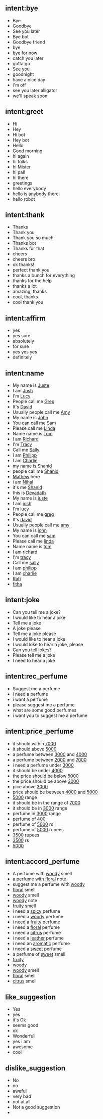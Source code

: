 <!--- Make sure to update this training data file with more training examples from https://forum.rasa.com/t/grab-the-nlu-training-dataset-and-starter-packs/903 --> 

## intent:bye <!--- The label of the intent --> 
- Bye 			<!--- Training examples for intent 'bye'--> 
- Goodbye
- See you later
- Bye bot
- Goodbye friend
- bye
- bye for now
- catch you later
- gotta go
- See you
- goodnight
- have a nice day
- i'm off
- see you later alligator
- we'll speak soon

## intent:greet
- Hi
- Hey
- Hi bot
- Hey bot
- Hello
- Good morning
- hi again
- hi folks
- hi Mister
- hi pal!
- hi there
- greetings
- hello everybody
- hello is anybody there
- hello robot

## intent:thank
- Thanks
- Thank you
- Thank you so much
- Thanks bot
- Thanks for that
- cheers
- cheers bro
- ok thanks!
- perfect thank you
- thanks a bunch for everything
- thanks for the help
- thanks a lot
- amazing, thanks
- cool, thanks
- cool thank you

## intent:affirm
- yes
- yes sure
- absolutely
- for sure
- yes yes yes
- definitely


## intent:name
- My name is [Juste](name)  <!--- Square brackets contain the value of entity while the text in parentheses is a a label of the entity --> 
- I am [Josh](name)
- I'm [Lucy](name)
- People call me [Greg](name)
- It's [David](name)
- Usually people call me [Amy](name)
- My name is [John](name)
- You can call me [Sam](name)
- Please call me [Linda](name)
- Name name is [Tom](name)
- I am [Richard](name)
- I'm [Tracy](name)
- Call me [Sally](name)
- I am [Philipp](name)
- I am [Charlie](name)
- my name is [Shanid](name)
- people call me [Shanid](name)
- [Mathew](name) here
- i am [Nihal](name)
- it's me [Shanid](name)
- this is [Devadath](name)
- My name is [juste](name)  <!--- Square brackets contain the value of entity while the text in parentheses is a a label of the entity --> 
- I am [josh](name)
- I'm [lucy](name)
- People call me [greg](name)
- It's [david](name)
- Usually people call me [amy](name)
- My name is [john](name)
- You can call me [sam](name)
- Please call me [linda](name)
- Name name is [tom](name)
- I am [richard](name)
- I'm [tracy](name)
- Call me [sally](name)
- I am [philipp](name)
- I am [charlie](name)
- [Rafi](name)
- [fitha](name)


## intent:joke
- Can you tell me a joke?
- I would like to hear a joke
- Tell me a joke
- A joke please
- Tell me a joke please
- I would like to hear a joke
- I would loke to hear a joke, please
- Can you tell jokes?
- Please tell me a joke
- I need to hear a joke

## intent:rec_perfume
- Suggest me a perfume
- i need a perfume
- i want a perfume
- please suggest me a perfume
- what are some good perfumes
- i want you to suggest me a perfume

## intent:price_perfume
- it should  within [7000](price_below) 
- it should above [5000](price_above)
- a perfume between [3000](price_above) and [4000](price_below)
- a perfume between [2000](price_above) and [7000](price_below)
- i need a perfume under [3000](price_below)
- it should be under [4000](price_below)
- the price should be below [5000](price_below)
- the price should be above [3000](price_above)
- pice above [3000](price_above)
- price should be between [4000](price_above) and [5000](price_below)
- [5000](price_range) range
- it should be in the range of [7000](price_range)
- it should be in [3000](price_range) range
- perfume in [3000](price_range) range
- perfume of [400](price_range)
- perfume of [5000](price_range) rs
- perfume of [5000](price_range) rupees
- [3500](price_range) rupees
- [3500](price_range) rs
- [5000](price_range)

## intent:accord_perfume
- A perfume with [woody](accord) smell
- a perfume  with [floral](accord) note 
- suggest me a perfume with [woody](accord) 
- [floral](accord) smell
- [woody](accord) smell
- [woody](accord) note
- [fruity](accord) smell
- i need a [spicy](accord) perfume
- i need a [woody](accord) perfume
- i need a [fruity](accord) perfume
- i need a [floral](accord) perfume
- i need a [citrus](accord) perfume
- i need a [leather](accord) perfume
- i need an [aromatic](accord) perfume
- i need a [sweet](accord) perfume
- a perfume of [sweet](accord) smell
- [fruity](accord)
- [woody](accord)
- [woody](accord) smell
- [floral](accord) smell
- [citrus](accord) smell

## like_suggestion
- Yes
- yes
- it's Ok
- seems good
- ok
- Wonderfull
- yes i am 
- awesome
- cool

## dislike_suggestion
- No
- no
- aweful
- very bad
- not at all
- Not a good suggestion
- 